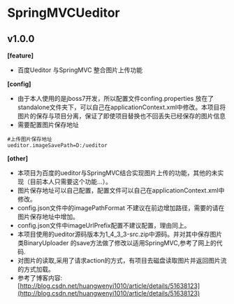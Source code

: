 # SpringMVCUeditor
v1.0.0
------
**[feature]**
* 百度Ueditor 与SpringMVC 整合图片上传功能

**[config]**
* 由于本人使用的是jboss7开发，所以配置文件confing.properties 放在了standalone文件夹下，可以自己在applicationContext.xml中修改。本项目将图片的保存与项目分离，保证了即使项目替换也不回丢失已经保存的图片信息
* 需要配置图片保存地址
```
#上传图片保存地址
ueditor.imageSavePath=D:/ueditor
```
**[other]**
* 本项目为百度的ueditor与SpringMVC结合实现图片上传的功能，其他的未实现（目前本人只需要这个功能...）。
* 图片保存地址可以自己配置，配置文件可以自己在applicationContext.xml中修改。
* config.json文件中的imagePathFormat 不建议在前边增加路径，需要的请在图片保存地址中增加。
* config.json文件中imageUrlPrefix配置不建议配置，理由同上。
* 本项目使用的ueditor源码版本为1_4_3_3-src.zip中源码。并对其中保存图片类BinaryUploader 的save方法做了修改以适用SpringMVC,参考了网上的代码.
* 对图片的读取,采用了请求action的方式，有项目去磁盘读取图片并返回图片流的方式加载。
* 参考了博客内容:[http://blog.csdn.net/huangwenyi1010/article/details/51638123](http://blog.csdn.net/huangwenyi1010/article/details/51638123)